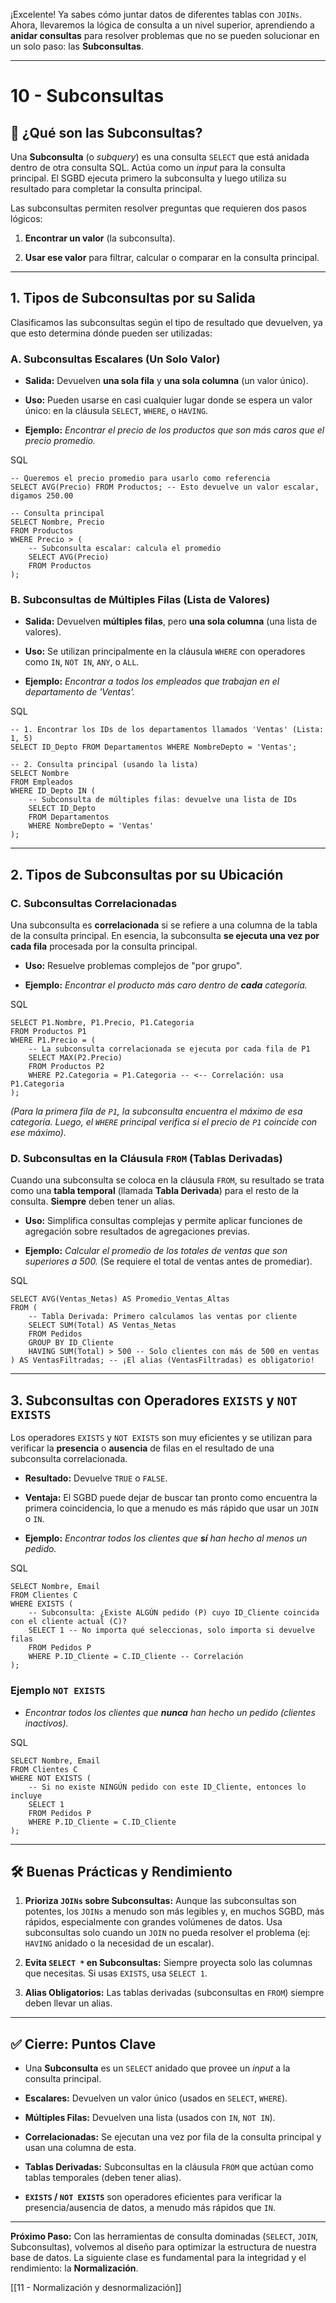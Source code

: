 ¡Excelente! Ya sabes cómo juntar datos de diferentes tablas con `JOINs`. Ahora, llevaremos la lógica de consulta a un nivel superior, aprendiendo a **anidar consultas** para resolver problemas que no se pueden solucionar en un solo paso: las **Subconsultas**.

---

# 10 - Subconsultas

## 🧩 ¿Qué son las Subconsultas?

Una **Subconsulta** (o _subquery_) es una consulta `SELECT` que está anidada dentro de otra consulta SQL. Actúa como un _input_ para la consulta principal. El SGBD ejecuta primero la subconsulta y luego utiliza su resultado para completar la consulta principal.

Las subconsultas permiten resolver preguntas que requieren dos pasos lógicos:

1. **Encontrar un valor** (la subconsulta).
    
2. **Usar ese valor** para filtrar, calcular o comparar en la consulta principal.
    

---

## 1. Tipos de Subconsultas por su Salida

Clasificamos las subconsultas según el tipo de resultado que devuelven, ya que esto determina dónde pueden ser utilizadas:

### A. Subconsultas Escalares (Un Solo Valor)

- **Salida:** Devuelven **una sola fila** y **una sola columna** (un valor único).
    
- **Uso:** Pueden usarse en casi cualquier lugar donde se espera un valor único: en la cláusula `SELECT`, `WHERE`, o `HAVING`.
    
- **Ejemplo:** _Encontrar el precio de los productos que son más caros que el precio promedio._
    

SQL

```
-- Queremos el precio promedio para usarlo como referencia
SELECT AVG(Precio) FROM Productos; -- Esto devuelve un valor escalar, digamos 250.00

-- Consulta principal
SELECT Nombre, Precio
FROM Productos
WHERE Precio > (
    -- Subconsulta escalar: calcula el promedio
    SELECT AVG(Precio)
    FROM Productos
);
```

### B. Subconsultas de Múltiples Filas (Lista de Valores)

- **Salida:** Devuelven **múltiples filas**, pero **una sola columna** (una lista de valores).
    
- **Uso:** Se utilizan principalmente en la cláusula `WHERE` con operadores como `IN`, `NOT IN`, `ANY`, o `ALL`.
    
- **Ejemplo:** _Encontrar a todos los empleados que trabajan en el departamento de 'Ventas'._
    

SQL

```
-- 1. Encontrar los IDs de los departamentos llamados 'Ventas' (Lista: 1, 5)
SELECT ID_Depto FROM Departamentos WHERE NombreDepto = 'Ventas';

-- 2. Consulta principal (usando la lista)
SELECT Nombre
FROM Empleados
WHERE ID_Depto IN (
    -- Subconsulta de múltiples filas: devuelve una lista de IDs
    SELECT ID_Depto
    FROM Departamentos
    WHERE NombreDepto = 'Ventas'
);
```

---

## 2. Tipos de Subconsultas por su Ubicación

### C. Subconsultas Correlacionadas

Una subconsulta es **correlacionada** si se refiere a una columna de la tabla de la consulta principal. En esencia, la subconsulta **se ejecuta una vez por cada fila** procesada por la consulta principal.

- **Uso:** Resuelve problemas complejos de "por grupo".
    
- **Ejemplo:** _Encontrar el producto más caro dentro de **cada** categoría._
    

SQL

```
SELECT P1.Nombre, P1.Precio, P1.Categoria
FROM Productos P1
WHERE P1.Precio = (
    -- La subconsulta correlacionada se ejecuta por cada fila de P1
    SELECT MAX(P2.Precio)
    FROM Productos P2
    WHERE P2.Categoria = P1.Categoria -- <-- Correlación: usa P1.Categoria
);
```

_(Para la primera fila de `P1`, la subconsulta encuentra el máximo de esa categoría. Luego, el `WHERE` principal verifica si el precio de `P1` coincide con ese máximo)._

### D. Subconsultas en la Cláusula `FROM` (Tablas Derivadas)

Cuando una subconsulta se coloca en la cláusula `FROM`, su resultado se trata como una **tabla temporal** (llamada **Tabla Derivada**) para el resto de la consulta. **Siempre** deben tener un alias.

- **Uso:** Simplifica consultas complejas y permite aplicar funciones de agregación sobre resultados de agregaciones previas.
    
- **Ejemplo:** _Calcular el promedio de los totales de ventas que son superiores a 500._ (Se requiere el total de ventas antes de promediar).
    

SQL

```
SELECT AVG(Ventas_Netas) AS Promedio_Ventas_Altas
FROM (
    -- Tabla Derivada: Primero calculamos las ventas por cliente
    SELECT SUM(Total) AS Ventas_Netas
    FROM Pedidos
    GROUP BY ID_Cliente
    HAVING SUM(Total) > 500 -- Solo clientes con más de 500 en ventas
) AS VentasFiltradas; -- ¡El alias (VentasFiltradas) es obligatorio!
```

---

## 3. Subconsultas con Operadores `EXISTS` y `NOT EXISTS`

Los operadores `EXISTS` y `NOT EXISTS` son muy eficientes y se utilizan para verificar la **presencia** o **ausencia** de filas en el resultado de una subconsulta correlacionada.

- **Resultado:** Devuelve `TRUE` o `FALSE`.
    
- **Ventaja:** El SGBD puede dejar de buscar tan pronto como encuentra la primera coincidencia, lo que a menudo es más rápido que usar un `JOIN` o `IN`.
    
- **Ejemplo:** _Encontrar todos los clientes que **sí** han hecho al menos un pedido._
    

SQL

```
SELECT Nombre, Email
FROM Clientes C
WHERE EXISTS (
    -- Subconsulta: ¿Existe ALGÚN pedido (P) cuyo ID_Cliente coincida con el cliente actual (C)?
    SELECT 1 -- No importa qué seleccionas, solo importa si devuelve filas
    FROM Pedidos P
    WHERE P.ID_Cliente = C.ID_Cliente -- Correlación
);
```

### Ejemplo `NOT EXISTS`

- _Encontrar todos los clientes que **nunca** han hecho un pedido (clientes inactivos)._
    

SQL

```
SELECT Nombre, Email
FROM Clientes C
WHERE NOT EXISTS (
    -- Si no existe NINGÚN pedido con este ID_Cliente, entonces lo incluye
    SELECT 1
    FROM Pedidos P
    WHERE P.ID_Cliente = C.ID_Cliente
);
```

---

## 🛠️ Buenas Prácticas y Rendimiento

1. **Prioriza `JOINs` sobre Subconsultas:** Aunque las subconsultas son potentes, los `JOINs` a menudo son más legibles y, en muchos SGBD, más rápidos, especialmente con grandes volúmenes de datos. Usa subconsultas solo cuando un `JOIN` no pueda resolver el problema (ej: `HAVING` anidado o la necesidad de un escalar).
    
2. **Evita `SELECT *` en Subconsultas:** Siempre proyecta solo las columnas que necesitas. Si usas `EXISTS`, usa `SELECT 1`.
    
3. **Alias Obligatorios:** Las tablas derivadas (subconsultas en `FROM`) siempre deben llevar un alias.
    

---

## ✅ Cierre: Puntos Clave

- Una **Subconsulta** es un `SELECT` anidado que provee un _input_ a la consulta principal.
    
- **Escalares:** Devuelven un valor único (usados en `SELECT`, `WHERE`).
    
- **Múltiples Filas:** Devuelven una lista (usados con `IN`, `NOT IN`).
    
- **Correlacionadas:** Se ejecutan una vez por fila de la consulta principal y usan una columna de esta.
    
- **Tablas Derivadas:** Subconsultas en la cláusula `FROM` que actúan como tablas temporales (deben tener alias).
    
- **`EXISTS` / `NOT EXISTS`** son operadores eficientes para verificar la presencia/ausencia de datos, a menudo más rápidos que `IN`.
    

---

**Próximo Paso:** Con las herramientas de consulta dominadas (`SELECT`, `JOIN`, Subconsultas), volvemos al diseño para optimizar la estructura de nuestra base de datos. La siguiente clase es fundamental para la integridad y el rendimiento: la **Normalización**.

[[11 - Normalización y desnormalización]]